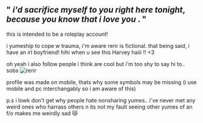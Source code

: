 " ***i'd sacrifice myself to you right here tonight***, ***because you know that i love you*** . "
---
this is intended to be a roleplay account!

i yumeship to cope w trauma, i'm aware rerir is fictional. that being said, i have an irl boyfriend! hihi when u see this Harvey haiii !! <3

oh yeah i also follow people i think are cool but i'm too shy to say hi to.. sobs
![rerir](https://files.catbox.moe/ateg2e.png)

profile was made on mobile, thats why some symbols may be missing (i use mobile and pc interchangably so i am aware of this)

p.s i lowk don't get why people hate nonsharing yumes.. i've never met any weird ones who harrass others n its not my fault seeing other yumes of an f/o makes me weirdly sad 😿
